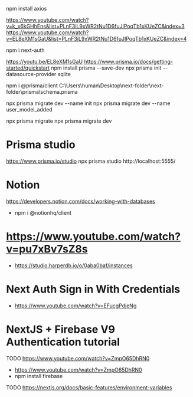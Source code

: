 npm install axios

https://www.youtube.com/watch?v=k_x6kGHhEns&list=PLnF3iL9xWR2tNu1D6fuJIPoqTb1xKUeZC&index=3
https://www.youtube.com/watch?v=EL8eXM1sGaU&list=PLnF3iL9xWR2tNu1D6fuJIPoqTb1xKUeZC&index=4

npm i next-auth

https://youtu.be/EL8eXM1sGaU
https://www.prisma.io/docs/getting-started/quickstart
npm install prisma --save-dev
npx prisma init --datasource-provider sqlite

npm i @prisma/client
C:\Users\human\Desktop\next-folder\next-folder\prisma\schema.prisma

npx prisma migrate dev --name init
npx prisma migrate dev --name user_model_added

npx prisma migrate
npx prisma migrate dev

# Prisma studio

https://www.prisma.io/studio
npx prisma studio
http://localhost:5555/

# Notion

https://developers.notion.com/docs/working-with-databases

- npm i @notionhq/client

# https://www.youtube.com/watch?v=pu7xBv7sZ8s

- https://studio.harperdb.io/o/0aba0baf/instances

<!-- --------------------------- -->

# Next Auth Sign in With Credentials

- https://www.youtube.com/watch?v=EFucgPdjeNg

# NextJS + Firebase V9 Authentication tutorial

TODO https://www.youtube.com/watch?v=ZmpO65DhRN0

- https://www.youtube.com/watch?v=ZmpO65DhRN0
- npm install firebase

TODO https://nextjs.org/docs/basic-features/environment-variables

